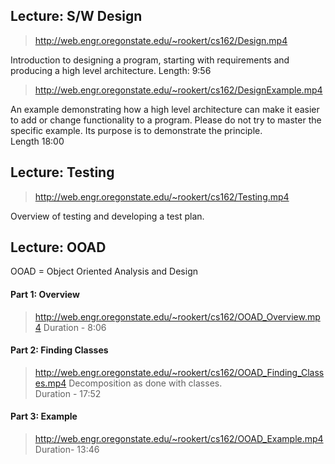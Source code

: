 ## Lecture: S/W Design
> http://web.engr.oregonstate.edu/~rookert/cs162/Design.mp4 

Introduction to designing a program, starting with requirements and producing a high level architecture. 
Length: 9:56

> http://web.engr.oregonstate.edu/~rookert/cs162/DesignExample.mp4

An example demonstrating how a high level architecture can make it easier to add or change functionality to a program.  Please do not try to master the specific example.  Its purpose is to demonstrate the principle.  
Length 18:00


## Lecture: Testing
> http://web.engr.oregonstate.edu/~rookert/cs162/Testing.mp4

Overview of testing and developing a test plan.

## Lecture: OOAD
OOAD = Object Oriented Analysis and Design  

#### Part 1: Overview
> http://web.engr.oregonstate.edu/~rookert/cs162/OOAD_Overview.mp4
Duration - 8:06

 

#### Part 2: Finding Classes
> http://web.engr.oregonstate.edu/~rookert/cs162/OOAD_Finding_Classes.mp4
Decomposition as done with classes.  
Duration - 17:52

 

#### Part 3: Example
> http://web.engr.oregonstate.edu/~rookert/cs162/OOAD_Example.mp4
Duration-  13:46
